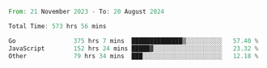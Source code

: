 <!--START_SECTION:waka-->

```rust
From: 21 November 2023 - To: 20 August 2024

Total Time: 573 hrs 56 mins

Go                375 hrs 7 mins  ██████████████▒░░░░░░░░░░   57.40 %
JavaScript        152 hrs 24 mins █████▓░░░░░░░░░░░░░░░░░░░   23.32 %
Other             79 hrs 34 mins  ███░░░░░░░░░░░░░░░░░░░░░░   12.18 %
```

<!--END_SECTION:waka-->
